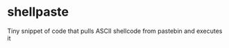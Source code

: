 shellpaste
==========

Tiny snippet of code that pulls ASCII shellcode from pastebin and executes it

